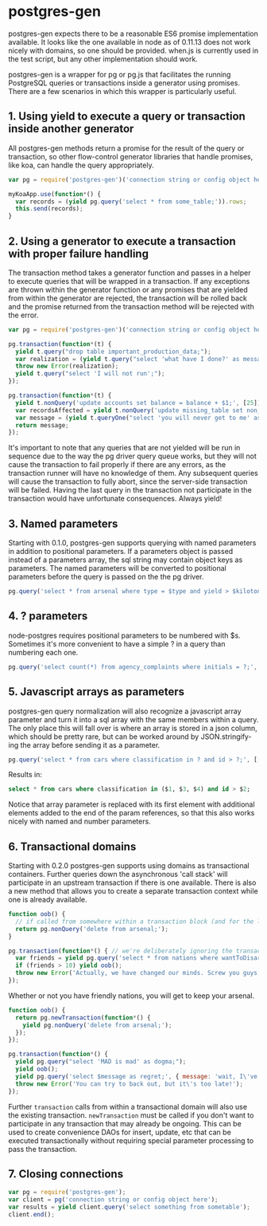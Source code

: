 # postgres-gen

postgres-gen expects there to be a reasonable ES6 promise implementation available. It looks like the one available in node as of 0.11.13 does not work nicely with domains, so one should be provided. when.js is currently used in the test script, but any other implementation should work.

postgres-gen is a wrapper for pg or pg.js that facilitates the running PostgreSQL queries or transactions inside a generator using promises. There are a few scenarios in which this wrapper is particularly useful.

## 1. Using yield to execute a query or transaction inside another generator

All postgres-gen methods return a promise for the result of the query or transaction, so other flow-control generator libraries that handle promises, like koa, can handle the query appropriately.

```javascript
var pg = require('postgres-gen')('connection string or config object here');

myKoaApp.use(function*() {
  var records = (yield pg.query('select * from some_table;')).rows;
  this.send(records);
}
```

## 2. Using a generator to execute a transaction with proper failure handling

The transaction method takes a generator function and passes in a helper to execute queries that will be wrapped in a transaction. If any exceptions are thrown within the generator function or any promises that are yielded from within the generator are rejected, the transaction will be rolled back and the promise returned from the transaction method will be rejected with the error.

```javascript
var pg = require('postgres-gen')('connection string or config object here');

pg.transaction(function*(t) {
  yield t.query("drop table important_production_data;");
  var realization = (yield t.query("select 'what have I done?' as message;")).rows[0].message;
  throw new Error(realization);
  yield t.query("select 'I will not run';");
});
```

```javascript
pg.transaction(function*(t) {
  yield t.nonQuery('update accounts set balance = balance + $1;', [25]);
  var recordsAffected = yield t.nonQuery('update missing_table set non_existant_column = null;');
  var message = (yield t.queryOne("select 'you will never get to me' as message;")).message;
  return message;
});
```

It's important to note that any queries that are not yielded will be run in sequence due to the way the pg driver query queue works, but they will not cause the transaction to fail properly if there are any errors, as the transaction runner will have no knowledge of them. Any subsequent queries will cause the transaction to fully abort, since the server-side transaction will be failed. Having the last query in the transaction not participate in the transaction would have unfortunate consequences. Always yield!

## 3. Named parameters

Starting with 0.1.0, postgres-gen supports querying with named parameters in addition to positional parameters. If a parameters object is passed instead of a parameters array, the sql string may contain object keys as parameters. The named parameters will be converted to positional parameters before the query is passed on the the pg driver.

```javascript
pg.query('select * from arsenal where type = $type and yield > $kilotons;', { type: 'nuclear', kilotons: 2000 });
```

## 4. ? parameters

node-postgres requires positional parameters to be numbered with $s. Sometimes it's more convenient to have a simple ? in a query than numbering each one.

```javascript
pg.query('select count(*) from agency_complaints where initials = ?;', 'IRS');
```

## 5. Javascript arrays as parameters

postgres-gen query normalization will also recognize a javascript array parameter and turn it into a sql array with the same members within a query. The only place this will fall over is where an array is stored in a json column, which should be pretty rare, but can be worked around by JSON.stringify-ing the array before sending it as a parameter.

```javascript
pg.query('select * from cars where classification in ? and id > ?;', [['awesome', 'classic', 'really super fast'], 10]);
```

Results in:

```sql
select * from cars where classification in ($1, $3, $4) and id > $2;
```

Notice that array parameter is replaced with its first element with additional elements added to the end of the param references, so that this also works nicely with named and number parameters.

## 6. Transactional domains

Starting with 0.2.0 postgres-gen supports using domains as transactional containers. Further queries down the asynchronous 'call stack' will participate in an upstream transaction if there is one available. There is also a new method that allows you to create a separate transaction context while one is already available.

```javascript
function oob() {
  // if called from somewhere within a transaction block (and for the love of Pete, yield), I will merrily participate in your transaction
  return pg.nonQuery('delete from arsenal;');
}

pg.transaction(function*() { // we're deliberately ignoring the transaction that is passed in
  var friends = yield pg.query('select * from nations where wantToDisarm = $friends;', { friends: true }).then(function(rs) { return rs.rowCount; });
  if (friends > 10) yield oob();
  throw new Error('Actually, we have changed our minds. Screw you guys, we\'re taking our nukes and going home (to lob them at you later).');
});
```

Whether or not you have friendly nations, you will get to keep your arsenal.

```javascript
function oob() {
  return pg.newTransaction(function*() {
    yield pg.nonQuery('delete from arsenal;');
  });
});

pg.transaction(function*() {
  yield pg.query("select 'MAD is mad' as dogma;");
  yield oob();
  yield pg.query('select $message as regret;', { message: 'wait, I\'ve changed my mind!' });
  throw new Error('You can try to back out, but it\'s too late!');
});
```

Further ```transaction``` calls from within a transactional domain will also use the existing transaction. ```newTransaction``` must be called if you don't want to participate in any transaction that may already be ongoing. This can be used to create convenience DAOs for insert, update, etc that can be executed transactionally without requiring special parameter processing to pass the transaction.

## 7. Closing connections
```javascript
var pg = require('postgres-gen');
var client = pg('connection string or config object here');
var results = yield client.query('select something from sometable');
client.end();
```
